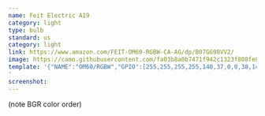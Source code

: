 ```yaml
---
name: Feit Electric A19
category: light
type: bulb
standard: us
category: light
link: https://www.amazon.com/FEIT-OM60-RGBW-CA-AG/dp/B07GG98VV2/
image: https://camo.githubusercontent.com/fa03b8a0b7471f942c1323f808fe004125693fca/68747470733a2f2f692e706f7374696d672e63632f4c737938796868562f39303639643064313236653139316435343738346132636436363032626332362e6a7067
template: '{"NAME":"OM60/RGBW","GPIO":[255,255,255,255,140,37,0,0,38,142,141,255,255],"FLAG":0,"BASE":18}
'
screenshot:
---
```


(note BGR color order)
